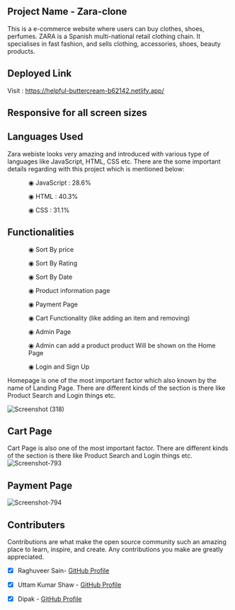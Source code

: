 ## Project Name - Zara-clone
This is a e-commerce website where users can buy clothes, shoes, perfumes. ZARA is a Spanish multi-national retail clothing chain. It specialises in fast fashion, and sells clothing, accessories, shoes, beauty products.

## Deployed Link

Visit : https://helpful-buttercream-b62142.netlify.app/

## Responsive for all screen sizes

## Languages Used

Zara webiste looks very amazing and introduced with various type of languages like JavaScript, HTML, CSS etc. There are the some important details regarding with this project which is mentioned below:

<ul dir="auto">
 <ol dir="auto">◉ JavaScript : 28.6%</ol>
 <ol dir="auto">◉ HTML : 40.3%</ol>
 <ol dir="auto">◉ CSS : 31.1%</ol>
 </ul>
 
 ## Functionalities
 
 <ul dir="auto">
 
 <ol dir="auto">◉ Sort By price </ol>
 <ol dir="auto">◉ Sort By Rating</ol>
 <ol dir="auto">◉ Sort By Date</ol>
 <ol dir="auto">◉ Product information page</ol>
 <ol dir="auto">◉ Payment Page</ol>
 <ol dir="auto">◉ Cart Functionality (like adding an item and removing) </ol>
 <ol dir="auto">◉ Admin Page</ol>
 <ol dir="auto">◉ Admin can add a product product Will be shown on the Home Page </ol>
 <ol dir="auto">◉ Login and Sign Up </ol>
 </ul>
 
 Homepage is one of the most important factor which also known by the name of Landing Page. There are different kinds of the section is there like Product Search and Login things etc.

![Screenshot (318)](https://i.ibb.co/VwNNnsj/zara-project-image.png)

## Cart Page
Cart Page is also one of the most important factor. There are different kinds of the section is there like Product Search and Login things etc.
<img src="https://i.ibb.co/Lr1qJ86/Screenshot-793.png" alt="Screenshot-793" border="0">

## Payment Page

<img src="https://i.ibb.co/174H9qf/Screenshot-794.png" alt="Screenshot-794" border="0">


## Contributers

 Contributions are what make the open source community such an amazing place to learn, inspire, and create. Any contributions you make are greatly appreciated.

- [x] Raghuveer Sain- [GitHub Profile](https://github.com/sainRaghuveer)
- [x] Uttam Kumar Shaw - [GitHub Profile]([https://github.com/Vv97](https://github.com/uttamkrshaw)) 
- [x] Dipak - [GitHub Profile](https://github.com/Deepak1095)

